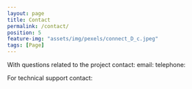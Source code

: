 ```yaml
---
layout: page
title: Contact
permalink: /contact/
position: 5
feature-img: "assets/img/pexels/connect_D_c.jpeg"
tags: [Page]
---
```


With questions related to the project contact:
email:
telephone: 

For technical support contact:
